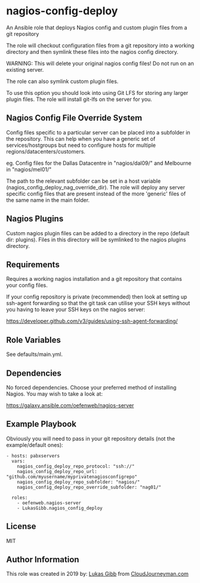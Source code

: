 nagios-config-deploy
====================

An Ansible role that deploys Nagios config and custom plugin files from a git repository

The role will checkout configuration files from a git repository into a working
directory and then symlink these files into the nagios config directory.

WARNING: This will delete your original nagios config files! Do not run on an existing server.

The role can also symlink custom plugin files.

To use this option you should look into using Git LFS for storing any larger plugin files. The role will install 
git-lfs on the server for you.


Nagios Config File Override System
----------------------------------

Config files specific to a particular server can be placed into a subfolder in the repository.
This can help when you have a generic set of services/hostgroups but need to configure hosts for multiple 
regions/datacenters/customers.

eg. Config files for the Dallas Datacentre in "nagios/dal09/" and Melbourne in "nagios/mel01/"

The path to the relevant subfolder can be set in a host variable (nagios_config_deploy_nag_override_dir).
The role will deploy any server specific config files that are present instead of the more 'generic' files of the 
same name in the main folder.


Nagios Plugins
---------------

Custom nagios plugin files can be added to a directory in the repo (default dir: plugins). Files in this directory 
will be symlinked to the nagios plugins directory.


Requirements
------------

Requires a working nagios installation and a git repository that contains your config files.

If your config repository is private (recommended) then look at setting up ssh-agent forwarding so that the git task 
can utilise your SSH keys without you having to leave your SSH keys on the nagios server:

https://developer.github.com/v3/guides/using-ssh-agent-forwarding/


Role Variables
--------------

See defaults/main.yml.


Dependencies
------------

No forced dependencies. Choose your preferred method of installing Nagios. You may wish to take a look at:

https://galaxy.ansible.com/oefenweb/nagios-server


Example Playbook
----------------

Obviously you will need to pass in your git repository details (not the example/default ones):

    - hosts: pabxservers
      vars: 
        nagios_config_deploy_repo_protocol: "ssh://" 
        nagios_config_deploy_repo_url: "github.com/myusername/myprivatenagiosconfigrepo"
        nagios_config_deploy_repo_subfolder: "nagios/"
        nagios_config_deploy_repo_override_subfolder: "nag01/"
      
      roles:
        - oefenweb.nagios-server
        - LukasGibb.nagios_config_deploy


License
-------

MIT


Author Information
------------------

This role was created in 2019 by:
[Lukas Gibb](https://github.com/LukasGibb) from [CloudJourneyman.com](http://www.cloudjourneyman.com/)

